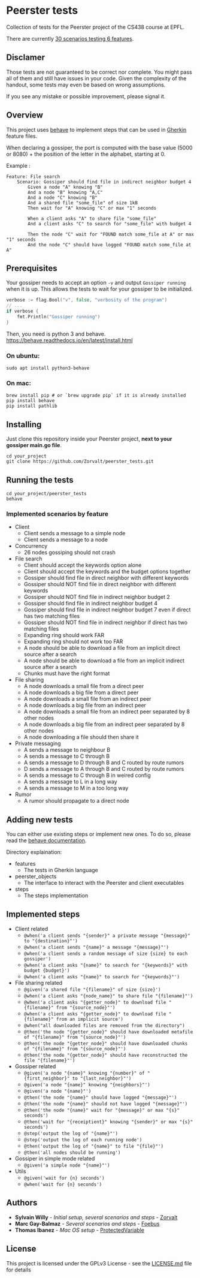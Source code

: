 # Peerster tests

Collection of tests for the Peerster project of the CS438 course at EPFL.

There are currently [30 scenarios testing 6 features](#implemented-scenarios-by-feature).

## Disclamer

Those tests are not guaranteed to be correct nor complete.
You might pass all of them and still have issues in your code.
Given the complexity of the handout, some tests may even be based on wrong assumptions.

If you see any mistake or possible improvement, please signal it.

## Overview
This project uses [behave](https://pypi.org/project/behave/) to implement steps that can be used in [Gherkin](https://www.guru99.com/gherkin-test-cucumber.html) feature files.

When declaring a gossiper, the port is computed with the base value (5000 or 8080) + the position of the letter in the alphabet, starting at 0.

Example :
```gherkin
Feature: File search
    Scenario: Gossiper should find file in indirect neighbor budget 4
        Given a node "A" knowing "B"
        And a node "B" knowing "A,C"
        And a node "C" knowing "B"
        And a shared file "some_file" of size 1kB
        Then wait for "A" knowing "C" or max "1" seconds
        
        When a client asks "A" to share file "some_file"
        And a client asks "C" to search for "some_file" with budget 4
        
        Then the node "C" wait for "FOUND match some_file at A" or max "1" seconds
        And the node "C" should have logged "FOUND match some_file at A"
```

## Prerequisites

Your gossiper needs to accept an option `-v` and output `Gossiper running` when it is up.
This allows the tests to wait for your gossiper to be initialized.
```go
verbose := flag.Bool("v", false, "verbosity of the program")
// ...
if verbose {
    fmt.Println("Gossiper running")
}
```

Then, you need is python 3 and behave.
https://behave.readthedocs.io/en/latest/install.html

### On ubuntu:
```shell script
sudo apt install python3-behave
```

### On mac:
```shell script
brew install pip # or `brew upgrade pip` if it is already installed
pip install behave
pip install pathlib
```

## Installing

Just clone this repository inside your Peerster project, **next to your gossiper main.go file**.
```shell script
cd your_project
git clone https://github.com/Zorvalt/peerster_tests.git
```

## Running the tests

```shell script
cd your_project/peerster_tests
behave
```

### Implemented scenarios by feature
* Client
  * Client sends a message to a simple node
  * Client sends a message to a node
* Concurrency
  * 26 nodes gossiping should not crash
* File search
  * Client should accept the keywords option alone
  * Client should accept the keywords and the budget options together
  * Gossiper should find file in direct neighbor with different keywords
  * Gossiper should NOT find file in direct neighbor with different keywords
  * Gossiper should NOT find file in indirect neighbor budget 2
  * Gossiper should find file in indirect neighbor budget 4
  * Gossiper should find file in indirect neighbor budget 7 even if direct has two matching files
  * Gossiper should NOT find file in indirect neighbor if direct has two matching files
  * Expanding ring should work FAR
  * Expanding ring should not work too FAR
  * A node should be able to download a file from an implicit direct source after a search
  * A node should be able to download a file from an implicit indirect source after a search
  * Chunks must have the right format
* File sharing
  * A node downloads a small file from a direct peer
  * A node downloads a big file from a direct peer
  * A node downloads a small file from an indirect peer
  * A node downloads a big file from an indirect peer
  * A node downloads a small file from an indirect peer separated by 8 other nodes
  * A node downloads a big file from an indirect peer separated by 8 other nodes
  * A node downloading a file should then share it
* Private messaging
  * A sends a message to neighbour B
  * A sends a message to C through B
  * A sends a message to D through B and C routed by route rumors
  * D sends a message to A through B and C routed by route rumors
  * A sends a message to C through B in weired config
  * A sends a message to L in a long way
  * A sends a message to M in a too long way
* Rumor
  * A rumor should propagate to a direct node

## Adding new tests
You can either use existing steps or implement new ones.
To do so, please read the [behave documentation](https://behave.readthedocs.io/en/latest/tutorial.html#features).

Directory explaination:
* features
  * The tests in Gherkin language
* peerster_objects
  * The interface to interact with the Peerster and client executables
* steps
  * The steps implementation
  
## Implemented steps
* Client related
  * `@when('a client sends "{sender}" a private message "{message}" to "{destination}"')`
  * `@when('a client sends "{name}" a message "{message}"')`
  * `@when('a client sends a random message of size {size} to each gossiper')`
  * `@when('a client asks "{name}" to search for "{keywords}" with budget {budget}')`
  * `@when('a client asks "{name}" to search for "{keywords}"')`
* File sharing related
  * `@given('a shared file "{filename}" of size {size}')`
  * `@when('a client asks "{node_name}" to share file "{filename}"')`
  * `@when('a client asks "{getter_node}" to download file "{filename}" from "{source_node}"')`
  * `@when('a client asks "{getter_node}" to download file "{filename}" from an implicit source')`
  * `@when("all downloaded files are removed from the directory")`
  * `@then('the node "{getter_node}" should have downloaded metafile of "{filename}" from "{source_node}"')`
  * `@then('the node "{getter_node}" should have downloaded chunks of "{filename}" from "{source_node}"')`
  * `@then('the node "{getter_node}" should have reconstructed the file "{filename}"')`
 * Gossiper related
   * `@given('a node "{name}" knowing "{number}" of "{first_neighbor}" to "{last_neighbor}"')`
   * `@given('a node "{name}" knowing "{neighbors}"')`
   * `@given('a node "{name}"')`
   * `@then('the node "{name}" should have logged "{message}"')`
   * `@then('the node "{name}" should not have logged "{message}"')`
   * `@then('the node "{name}" wait for "{message}" or max "{s}" seconds')`
   * `@then('wait for "{receiptient}" knowing "{sender}" or max "{s}" seconds')`
   * `@step('output the log of "{name}"')`
   * `@step('output the log of each running node')`
   * `@then('output the log of "{name}" to file "{file}"')`
   * `@then('all nodes should be running')`
* Gossiper in simple mode related
  * `@given('a simple node "{name}"')`
* Utils
  * `@given('wait for {n} seconds')`
  * `@when('wait for {n} seconds')`
## Authors

* **Sylvain Willy** - *Initial setup, several scenarios and steps* - [Zorvalt](https://github.com/Zorvalt)
* **Marc Gay-Balmaz** - *Several scenarios and steps* - [Foebus](https://github.com/Foebus)
* **Thomas Ibanez** - *Mac OS setup* - [ProtectedVariable](https://github.com/ProtectedVariable)

## License

This project is licensed under the GPLv3 License - see the [LICENSE.md](LICENSE.md) file for details